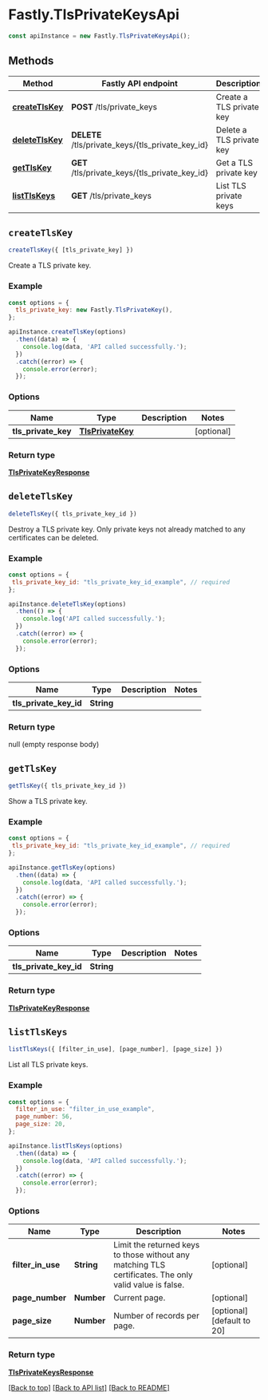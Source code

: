 # Fastly.TlsPrivateKeysApi


```javascript
const apiInstance = new Fastly.TlsPrivateKeysApi();
```
## Methods

Method | Fastly API endpoint | Description
------------- | ------------- | -------------
[**createTlsKey**](TlsPrivateKeysApi.md#createTlsKey) | **POST** /tls/private_keys | Create a TLS private key
[**deleteTlsKey**](TlsPrivateKeysApi.md#deleteTlsKey) | **DELETE** /tls/private_keys/{tls_private_key_id} | Delete a TLS private key
[**getTlsKey**](TlsPrivateKeysApi.md#getTlsKey) | **GET** /tls/private_keys/{tls_private_key_id} | Get a TLS private key
[**listTlsKeys**](TlsPrivateKeysApi.md#listTlsKeys) | **GET** /tls/private_keys | List TLS private keys



## `createTlsKey`

```javascript
createTlsKey({ [tls_private_key] })
```

Create a TLS private key.

### Example

```javascript
const options = {
  tls_private_key: new Fastly.TlsPrivateKey(),
};

apiInstance.createTlsKey(options)
  .then((data) => {
    console.log(data, 'API called successfully.');
  })
  .catch((error) => {
    console.error(error);
  });
```

### Options

Name | Type | Description  | Notes
------------- | ------------- | ------------- | -------------
**tls_private_key** | [**TlsPrivateKey**](../Model/TlsPrivateKey.md) |  | [optional]

### Return type

[**TlsPrivateKeyResponse**](TlsPrivateKeyResponse.md)


## `deleteTlsKey`

```javascript
deleteTlsKey({ tls_private_key_id })
```

Destroy a TLS private key. Only private keys not already matched to any certificates can be deleted.

### Example

```javascript
const options = {
 tls_private_key_id: "tls_private_key_id_example", // required
};

apiInstance.deleteTlsKey(options)
  .then(() => {
    console.log('API called successfully.');
  })
  .catch((error) => {
    console.error(error);
  });
```

### Options

Name | Type | Description  | Notes
------------- | ------------- | ------------- | -------------
**tls_private_key_id** | **String** |  |

### Return type

null (empty response body)


## `getTlsKey`

```javascript
getTlsKey({ tls_private_key_id })
```

Show a TLS private key.

### Example

```javascript
const options = {
 tls_private_key_id: "tls_private_key_id_example", // required
};

apiInstance.getTlsKey(options)
  .then((data) => {
    console.log(data, 'API called successfully.');
  })
  .catch((error) => {
    console.error(error);
  });
```

### Options

Name | Type | Description  | Notes
------------- | ------------- | ------------- | -------------
**tls_private_key_id** | **String** |  |

### Return type

[**TlsPrivateKeyResponse**](TlsPrivateKeyResponse.md)


## `listTlsKeys`

```javascript
listTlsKeys({ [filter_in_use], [page_number], [page_size] })
```

List all TLS private keys.

### Example

```javascript
const options = {
  filter_in_use: "filter_in_use_example",
  page_number: 56,
  page_size: 20,
};

apiInstance.listTlsKeys(options)
  .then((data) => {
    console.log(data, 'API called successfully.');
  })
  .catch((error) => {
    console.error(error);
  });
```

### Options

Name | Type | Description  | Notes
------------- | ------------- | ------------- | -------------
**filter_in_use** | **String** | Limit the returned keys to those without any matching TLS certificates. The only valid value is false. | [optional]
**page_number** | **Number** | Current page. | [optional]
**page_size** | **Number** | Number of records per page. | [optional] [default to 20]

### Return type

[**TlsPrivateKeysResponse**](TlsPrivateKeysResponse.md)


[[Back to top]](#) [[Back to API list]](../../README.md#endpoints)
[[Back to README]](../../README.md)
